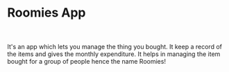 # Roomies App

<br>
<br>
It's an app which lets you manage the thing you bought.
It keep a record of the items and gives the monthly expenditure.
It helps in managing the item bought for a group of people hence the name Roomies!



